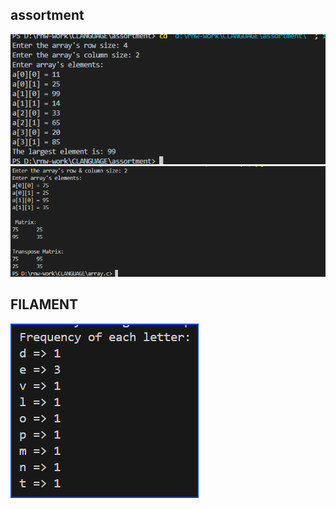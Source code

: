 <h2>assortment</h2>
<img src="assortment-output/largestelement.png" />
<img src="assortment-output/matrix.png" />
<h2>FILAMENT</h2>
<img src="PR. 6 Filament/ss/frequently.png" />


